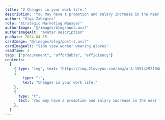```yaml
---
title: "2 Changes in your work life."
description: "You may have a promotion and salary increase in the near future. It may be that you have waited for many years to go further in your career. Don’t worry.It will come recently.Pay more attention to your work and be more diligent. But there must be some thoughts on interpersonal relationships, so that you can be more smooth. In the face of everything, you must use your own seriousness to complete. Do not be sloppy or congested. The opportunity must be caught. Do not let it slip away, or  you will be regret."
author: "Olga Zabegina"
role: "Strategic Marketing Manager"
authorImage: "@/images/blog/anna.avif"
authorImageAlt: "Avatar Description"
pubDate: 2024-04-15
cardImage: "@/images/blog/post-3.avif"
cardImageAlt: "Side view worker wearing gloves"
readTime: 3
tags: ["procurement", "affordable", "efficiency"]
contents:
  [
    { type: "img", text: "https://img.2loveyou.com/img/a-A-1551429219488.png" },
    { 
        type: "t", 
        text: "Changes in your work life."
    },
    {
      type: "t",
      text: "You may have a promotion and salary increase in the near future. It may be that you have waited for many years to go further in your career. Don’t worry.It will come recently.Pay more attention to your work and be more diligent. But there must be some thoughts on interpersonal relationships, so that you can be more smooth. In the face of everything, you must use your own seriousness to complete. Do not be sloppy or congested. The opportunity must be caught. Do not let it slip away, or  you will be regret."
    },
  ]
---
```

